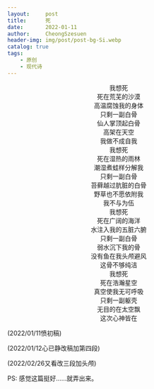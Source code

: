 ```yaml
---
layout:     post
title:      死
date:       2022-01-11
author:     CheongSzesuen
header-img: img/post/post-bg-Si.webp
catalog: true
tags:
    - 原创
    - 现代诗
---
```

<center>我想死</center>
<center>死在荒芜的沙漠</center>
<center>高温腐蚀我的身体</center>
<center>只剩一副白骨</center>
<center>仙人掌顶起白骨</center>
<center>高架在天空</center>
<center>我做不成自我</center>


<center>我想死</center>
<center>死在湿热的雨林</center>
<center>潮湿煮蛙样分解我</center>
<center>只剩一副白骨</center>
<center>苔藓越过肮脏的白骨</center>
<center>野草也不愿依附我</center>
<center>我不与为伍</center>


<center>我想死</center>
<center>死在广阔的海洋</center>
<center>水注入我的五脏六腑</center>
<center>只剩一副白骨</center>
<center>弱水沉下我的骨</center>
<center>没有鱼在我头颅避风</center>
<center>这骨不够纯洁</center>


<center>我想死</center>
<center>死在浩瀚星空</center>
<center>真空使我无可呼吸</center>
<center>只剩一副躯壳</center>
<center>无目的在太空飘</center>
<center>这次心神皆在</center>


(2022/01/11愤初稿)      

(2022/01/12心已静改稿加第四段)      

(2022/02/26又看改三段加头颅)        

PS: 感觉这篇挺好……就弄出来。